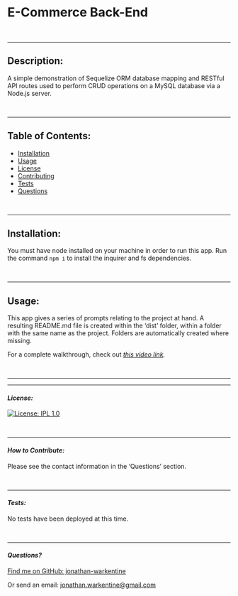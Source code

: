 # E-Commerce Back-End

&nbsp;  

---
## Description:

A simple demonstration of Sequelize ORM database mapping and RESTful API routes used to perform CRUD operations on a MySQL database via a Node.js server.

&nbsp;  

---
## Table of Contents:

- [Installation](#installation)
- [Usage](#usage)
- [License](#license)
- [Contributing](#contributing)
- [Tests](#tests)
- [Questions](#questions)

&nbsp;  

---
## Installation:

You must have node installed on your machine in order to run this app. Run the command `npm i` to install the inquirer and fs dependencies.

&nbsp;  

---
## Usage:


This app gives a series of prompts relating to the project at hand. A resulting README.md file is created within the ‘dist’ folder, within a folder with the same name as the project. Folders are automatically created where missing.

For a complete walkthrough, check out *[this video link](https://youtu.be/N72LcdeueRA).*

&nbsp;  

---
---
#### *License:*

[![License: IPL 1.0](https://img.shields.io/badge/License-IPL_1.0-blue.svg)](https://opensource.org/licenses/MIT)

&nbsp;  

---
#### *How to Contribute:*

Please see the contact information in the ‘Questions’ section.

&nbsp;  

---

#### *Tests:*

No tests have been deployed at this time.

&nbsp;  

---

#### *Questions?*

[Find me on GitHub: jonathan-warkentine](https://github.com/jonathan-warkentine)

Or send an email: [jonathan.warkentine@gmail.com](mailto:jonathan.warkentine@gmail.com)
